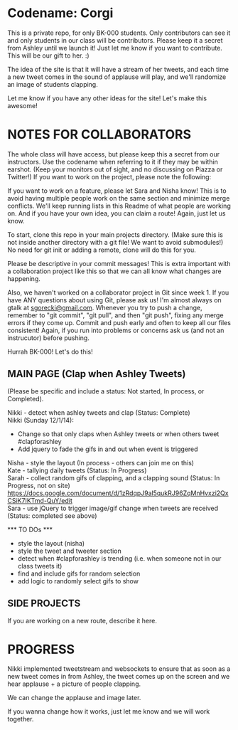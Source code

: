 Codename: Corgi
=================================
This is a private repo, for only BK-000 students. Only contributors can see it and only students in our class will be contributors. Please keep it a secret from Ashley until we launch it! Just let me know if you want to contribute. This will be our gift to her. :)

The idea of the site is that it will have a stream of her tweets, and each time a new tweet comes in the sound of applause will play, and we'll randomize an image of students clapping.

Let me know if you have any other ideas for the site! Let's make this awesome!

NOTES FOR COLLABORATORS
=======================
The whole class will have access, but please keep this a secret from our instructors. Use the codename when referring to it if they may be within earshot. (Keep your monitors out of sight, and no discussing on Piazza or Twitter!) If you want to work on the project, please note the following:

If you want to work on a feature, please let Sara and Nisha know! This is to avoid having multiple people work on the same section and minimize merge conflicts. We'll keep running lists in this Readme of what people are working on. And if you have your own idea, you can claim a route! Again, just let us know.

To start, clone this repo in your main projects directory. (Make sure this is not inside another directory with a git file! We want to avoid submodules!) No need for git init or adding a remote, clone will do this for you.

Please be descriptive in your commit messages! This is extra important with a collaboration project like this so that we can all know what changes are happening.

Also, we haven't worked on a collaborator project in Git since week 1. If you have ANY questions about using Git, please ask us! I'm almost always on gtalk at sgorecki@gmail.com. Whenever you try to push a change, remember to "git commit", "git pull", and then "git push", fixing any merge errors if they come up. Commit and push early and often to keep all our files consistent! Again, if you run into problems or concerns ask us (and not an instrucutor) before pushing.

Hurrah BK-000! Let's do this!

MAIN PAGE (Clap when Ashley Tweets)
----------------
(Please be specific and include a status: Not started, In process, or Completed). <br/>

Nikki - detect when ashley tweets and clap (Status: Complete) <br/>
Nikki (Sunday 12/1/14):
- Change so that only claps when Ashley tweets or when others tweet #clapforashley
- Add jquery to fade the gifs in and out when event is triggered

Nisha - style the layout (In process - others can join me on this)<br>
Kate - tallying daily tweets (Status: In Progress) <br>
Sarah - collect random gifs of clapping, and a clapping sound (Status: In Progress, not on site) https://docs.google.com/document/d/1zRdqpJ9al5qukRJ96ZqMnHvxzi2QxCSiK7IKTmd-QuY/edit <br>
Sara - use jQuery to trigger image/gif change when tweets are received (Status: completed see above) <br>


*** TO DOs ***
- style the layout (nisha)
- style the tweet and tweeter section
- detect when #clapforashley is trending (i.e. when someone not in our class tweets it)
- find and include gifs for random selection
- add logic to randomly select gifs to show 


SIDE PROJECTS
-----------------
If you are working on a new route, describe it here.


PROGRESS
=======================
Nikki implemented tweetstream and websockets to ensure that as soon as a new tweet comes in from Ashley, the tweet comes up on the screen and we hear applause + a picture of people clapping.

We can change the applause and image later.

If you wanna change how it works, just let me know and we will work together.
